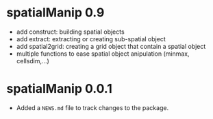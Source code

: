 # spatialManip 0.9

* add construct: building spatial objects
* add extract: extracting or creating sub-spatial object
* add spatial2grid: creating a grid object that contain a spatial object
* multiple functions to ease spatial object anipulation (minmax, cellsdim,...)

# spatialManip 0.0.1

* Added a `NEWS.md` file to track changes to the package.
